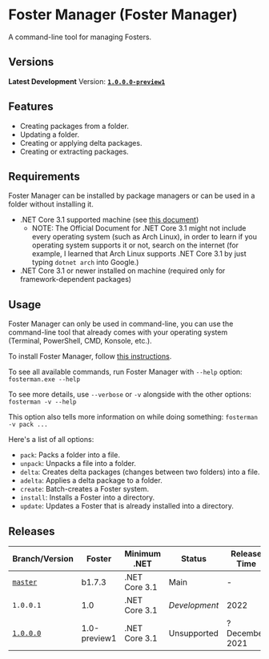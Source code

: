 # Foster Manager (Foster Manager)

A command-line tool for managing Fosters.

## Versions

<!-- **Latest Stable** Version: **[`1.0.0.0`](https://github.com/Haltroy/Foster/releases/tag/1.0.0.0-preview1)** -->

**Latest Development** Version: **[`1.0.0.0-preview1`](https://github.com/Haltroy/Foster/releases/tag/1.0.0.0-preview1)**

## Features

- Creating packages from a folder.
- Updating a folder.
- Creating or applying delta packages.
- Creating or extracting packages.

## Requirements

Foster Manager can be installed by package managers or can be used in a folder without installing it.

- .NET Core 3.1 supported machine (see [this document](https://github.com/dotnet/core/blob/main/release-notes/3.1/3.1-supported-os.md))
  - NOTE: The Official Document for .NET Core 3.1 might not include every operating system (such as Arch Linux), in order to learn if you operating system supports it or not, search on the internet (for example, I learned that Arch Linux supports .NET Core 3.1 by just typing `dotnet arch` into Google.)
- .NET Core 3.1 or newer installed on machine (required only for framework-dependent packages)

## Usage

Foster Manager can only be used in command-line, you can use the command-line tool that already comes with your operating system (Terminal, PowerShell, CMD, Konsole, etc.). 

To install Foster Manager, follow [this instructions](https://github.com/Haltroy/Foster/blob/master/Foster%20Manager/INSTALL.md).

To see all available commands, run Foster Manager with `--help` option: `fosterman.exe --help`

To see more details, use `--verbose` or `-v` alongside with the other options: `fosterman -v --help`

This option also tells more information on while doing something: `fosterman -v pack ...`

Here's a list of all options:
 - `pack`: Packs a folder into a file.
 - `unpack`: Unpacks a file into a folder.
 - `delta`: Creates delta packages (changes between two folders) into a file.
 - `adelta`: Applies a delta package to a folder.
 - `create`: Batch-creates a Foster system.
 - `install`: Installs a Foster into a directory.
 - `update`: Updates a Foster that is already installed into a directory.

## Releases

| Branch/Version                                                               | Foster | Minimum .NET | Status | Release Time |
|----------------------------------------------------------------------|---------------|---------------------|----------|------------|
| [`master`](https://github.com/haltroy/htalt)              | b1.7.3 | .NET Core 3.1 | Main | - |
| `1.0.0.1` | 1.0 | .NET Core 3.1 | *Development*| 2022 |
| [`1.0.0.0`](https://github.com/Haltroy/Foster/releases/tag/1.0.0.0-preview1) | 1.0-preview1 | .NET Core 3.1 | Unsupported | ? December 2021 |
